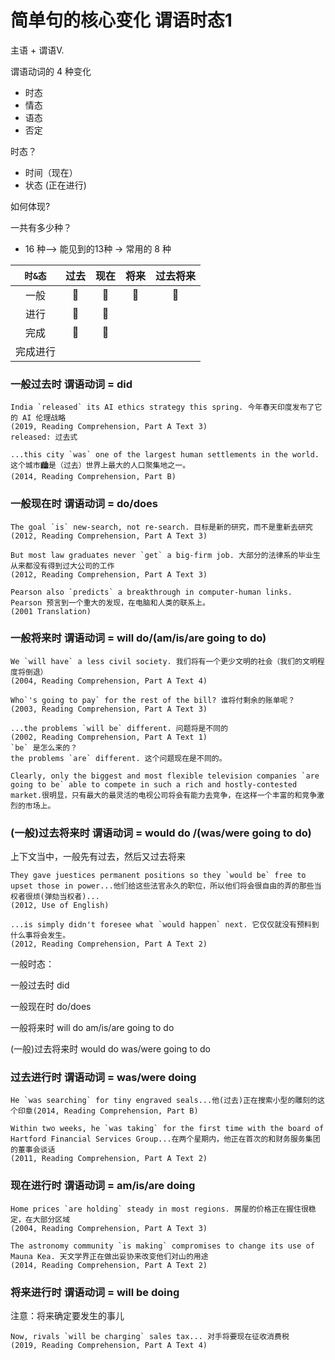 # 简单句的核心变化 谓语时态1

主语 + 谓语V.

谓语动词的 4 种变化
* 时态
* 情态
* 语态
* 否定

时态？
* 时间（现在）
* 状态 (正在进行)

如何体现?

一共有多少种？
* 16 种--> 能见到的13种 -> 常用的 8 种

|`时&态`|过去|现在|将来|过去将来|
|:-:|:-:|:-:|:-:|:-:|
|一般|📌|📌|📌|📌|
|进行|📌|📌|||
|完成|📌|📌|||
|完成进行|||||

### 一般过去时    谓语动词 = did
```
India `released` its AI ethics strategy this spring. 今年春天印度发布了它的 AI 伦理战略
(2019, Reading Comprehension, Part A Text 3)
released: 过去式

...this city `was` one of the largest human settlements in the world. 这个城市🏙是（过去）世界上最大的人口聚集地之一。
(2014, Reading Comprehension, Part B)
```

### 一般现在时    谓语动词 = do/does
```
The goal `is` new-search, not re-search. 目标是新的研究，而不是重新去研究
(2012, Reading Comprehension, Part A Text 3)

But most law graduates never `get` a big-firm job. 大部分的法律系的毕业生从来都没有得到过大公司的工作
(2012, Reading Comprehension, Part A Text 3)

Pearson also `predicts` a breakthrough in computer-human links. Pearson 预言到一个重大的发现，在电脑和人类的联系上。
(2001 Translation)
```

### 一般将来时    谓语动词 = will do/(am/is/are going to do)
```
We `will have` a less civil society. 我们将有一个更少文明的社会（我们的文明程度将倒退）
(2004, Reading Comprehension, Part A Text 4)

Who`'s going to pay` for the rest of the bill? 谁将付剩余的账单呢？
(2003, Reading Comprehension, Part A Text 3)

...the problems `will be` different. 问题将是不同的
(2002, Reading Comprehension, Part A Text 1)
`be` 是怎么来的？
the problems `are` different. 这个问题现在是不同的。

Clearly, only the biggest and most flexible television companies `are going to be` able to compete in such a rich and hostly-contested market.很明显，只有最大的最灵活的电视公司将会有能力去竞争，在这样一个丰富的和竞争激烈的市场上。

```

### (一般)过去将来时  谓语动词 = would do /(was/were going to do)

上下文当中，一般先有过去，然后又过去将来
```
They gave juestices permanent positions so they `would be` free to upset those in power...他们给这些法官永久的职位，所以他们将会很自由的弄的那些当权者很烦(弹劾当权者)...
(2012, Use of English)

...is simply didn't foresee what `would happen` next. 它仅仅就没有预料到什么事将会发生。
(2012, Reading Comprehension, Part A Text 2)
```

一般时态：

一般过去时     did

一般现在时     do/does

一般将来时     will do     am/is/are going to do

(一般)过去将来时 would do  was/were going to do


### 过去进行时       谓语动词 = was/were doing

```
He `was searching` for tiny engraved seals...他(过去)正在搜索小型的雕刻的这个印章(2014, Reading Comprehension, Part B)

Within two weeks, he `was taking` for the first time with the board of Hartford Financial Services Group...在两个星期内，他正在首次的和财务服务集团的董事会谈话
(2011, Reading Comprehension, Part A Text 2)

```

### 现在进行时     谓语动词 = am/is/are doing
```
Home prices `are holding` steady in most regions. 房屋的价格正在握住很稳定，在大部分区域
(2004, Reading Comprehension, Part A Text 3)

The astronomy community `is making` compromises to change its use of Mauna Kea. 天文学界正在做出妥协来改变他们对山的用途
(2014, Reading Comprehension, Part A Text 2)

```

### 将来进行时   谓语动词 = will be doing

注意：将来确定要发生的事儿

```
Now, rivals `will be charging` sales tax... 对手将要现在征收消费税
(2019, Reading Comprehension, Part A Text 4)
```






